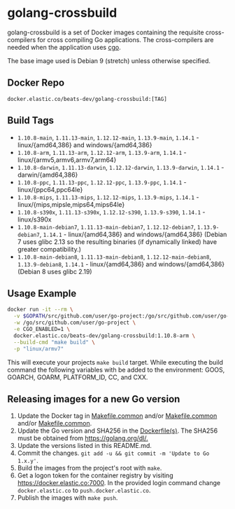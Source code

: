 # golang-crossbuild

golang-crossbuild is a set of Docker images containing the requisite
cross-compilers for cross compiling Go applications. The cross-compilers are
needed when the application uses [cgo](https://golang.org/cmd/cgo/).

The base image used is Debian 9 (stretch) unless otherwise specified.

## Docker Repo

`docker.elastic.co/beats-dev/golang-crossbuild:[TAG]`

## Build Tags

- `1.10.8-main`, `1.11.13-main`, `1.12.12-main`, `1.13.9-main`, `1.14.1` - linux/{amd64,386} and windows/{amd64,386}
- `1.10.8-arm`, `1.11.13-arm`, `1.12.12-arm`, `1.13.9-arm`, `1.14.1` - linux/{armv5,armv6,armv7,arm64}
- `1.10.8-darwin`, `1.11.13-darwin`, `1.12.12-darwin`, `1.13.9-darwin`, `1.14.1` - darwin/{amd64,386}
- `1.10.8-ppc`, `1.11.13-ppc`, `1.12.12-ppc`, `1.13.9-ppc`, `1.14.1` - linux/{ppc64,ppc64le}
- `1.10.8-mips`, `1.11.13-mips`, `1.12.12-mips`, `1.13.9-mips`, `1.14.1` - linux/{mips,mipsle,mips64,mips64le}
- `1.10.8-s390x`, `1.11.13-s390x`, `1.12.12-s390`, `1.13.9-s390`, `1.14.1` - linux/s390x
- `1.10.8-main-debian7`, `1.11.13-main-debian7`, `1.12.12-debian7`, `1.13.9-debian7`, `1.14.1` - linux/{amd64,386} and windows/{amd64,386} (Debian 7
  uses glibc 2.13 so the resulting binaries (if dynamically linked) have greater
  compatibility.)
- `1.10.8-main-debian8`, `1.11.13-main-debian8`, `1.12.12-main-debian8`, `1.13.9-debian8`, `1.14.1` - linux/{amd64,386} and windows/{amd64,386} (Debian 8
  uses glibc 2.19)

## Usage Example

```sh
docker run -it --rm \
  -v $GOPATH/src/github.com/user/go-project:/go/src/github.com/user/go-project \
  -w /go/src/github.com/user/go-project \
  -e CGO_ENABLED=1 \
  docker.elastic.co/beats-dev/golang-crossbuild:1.10.8-arm \
  --build-cmd "make build" \
  -p "linux/armv7"
```

This will execute your projects `make build` target. While executing the build
command the following variables with be added to the environment: GOOS, GOARCH,
GOARM, PLATFORM_ID, CC, and CXX.

## Releasing images for a new Go version

1. Update the Docker tag in
   [Makefile.common](https://github.com/elastic/golang-crossbuild/blob/master/go1.10/Makefile.common#L5) and/or
   [Makefile.common](https://github.com/elastic/golang-crossbuild/blob/master/go1.11/Makefile.common#L5) and/or
   [Makefile.common](https://github.com/elastic/golang-crossbuild/blob/master/go1.12/Makefile.common#L5).
1. Update the Go version and SHA256 in the
   [Dockerfile(s)](https://github.com/elastic/golang-crossbuild/blob/master/go1.10/base/Dockerfile#L19-L21).
   The SHA256 must be obtained from <https://golang.org/dl/.>
1. Update the versions listed in this README.md.
1. Commit the changes. `git add -u && git commit -m 'Update to Go 1.x.y'`.
1. Build the images from the project's root with `make`.
1. Get a logon token for the container registry by visiting <https://docker.elastic.co:7000>.
   In the provided login command change `docker.elastic.co` to `push.docker.elastic.co`.
1. Publish the images with `make push`.
